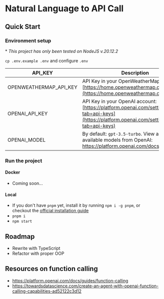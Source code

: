 # Natural Language to API Call

## Quick Start

### Environment setup

\* _This project has only been tested on NodeJS v.20.12.2_

`cp .env.example .env` and configure `.env`

| API_KEY                | Description                                                                                                                                            |
| ---------------------- | ------------------------------------------------------------------------------------------------------------------------------------------------------ |
| OPENWEATHERMAP_API_KEY | API Key in your OpenWeatherMap account: [https://home.openweathermap.org/api_keys](https://home.openweathermap.org/api_keys)                           |
| OPENAI_API_KEY         | API Key in your OpenAI account: [https://platform.openai.com/settings/profile?tab=api-keys](https://platform.openai.com/settings/profile?tab=api-keys) |
| OPENAI_MODEL           | By default: `gpt-3.5-turbo`. View a list of available models from OpenAI: https://platform.openai.com/docs/models                                      |

### Run the project

#### Docker

- Coming soon...

#### Local

- If you don't have `pnpm` yet, install it by running `npm i -g pnpm`, or checkout the [official installation guide](https://pnpm.io/installation)
- `pnpm i`
- `npm start`

## Roadmap

- Rewrite with TypeScript
- Refactor with proper OOP

## Resources on function calling

- https://platform.openai.com/docs/guides/function-calling
- https://towardsdatascience.com/create-an-agent-with-openai-function-calling-capabilities-ad52122c3d12
